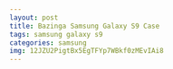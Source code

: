 ```yaml
---
layout: post
title: Bazinga Samsung Galaxy S9 Case
tags: samsung galaxy s9
categories: samsung
img: 12JZU2PigtBx5EgTFYp7WBkf0zMEvIAi8
---
```

